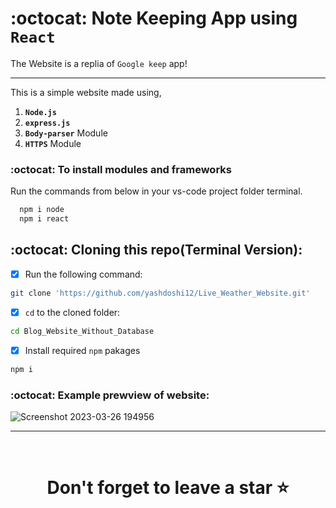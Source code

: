 # :octocat: Note Keeping App using `React`

The Website is a replia of `Google keep` app! 

<hr />

This is a simple website made using,

1. <b>`Node.js`</b> 
2. <b>`express.js`</b>
3. <b>`Body-parser`</b> Module
4. <b>`HTTPS`</b> Module


### :octocat: To install modules and frameworks


Run the commands from below in your vs-code project folder terminal.
```bash
  npm i node
  npm i react
```

## :octocat: Cloning this repo(Terminal Version):
- [x] Run the following command:
```bash 
git clone 'https://github.com/yashdoshi12/Live_Weather_Website.git' 
```
- [x] `cd` to the cloned folder:
```bash 
cd Blog_Website_Without_Database
```
- [x] Install required `npm` pakages
```bash 
npm i
```

### :octocat: Example prewview of website:
![Screenshot 2023-03-26 194956](https://user-images.githubusercontent.com/39629707/227782072-1321dd57-b53a-4657-bf2f-e6bf9bdc311e.png)


<hr />
<br />

# <div align="center">Don't forget to leave a star ⭐️</div>
